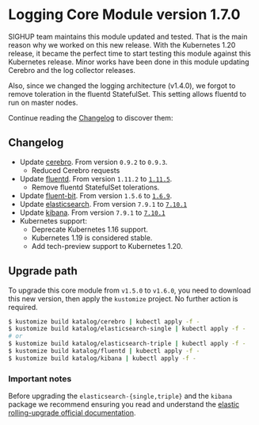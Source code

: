 # Logging Core Module version 1.7.0

SIGHUP team maintains this module updated and tested. That is the main reason why we worked on this new release.
With the Kubernetes 1.20 release, it became the perfect time to start testing this module against this Kubernetes
release. Minor works have been done in this module updating Cerebro and the log collector releases.

Also, since we changed the logging architecture (v1.4.0), we forgot to remove toleration in the fluentd
StatefulSet. This setting allows fluentd to run on master nodes.


Continue reading the [Changelog](#changelog) to discover them:

## Changelog

- Update [cerebro](../../katalog/cerebro). From version `0.9.2` to `0.9.3`.
  - Reduced Cerebro requests
- Update [fluentd](../../katalog/fluentd). From version `1.11.2` to [`1.11.5`](https://github.com/fluent/fluentd/blob/master/CHANGELOG.md#release-v1115---20201106).
  - Remove fluentd StatefulSet tolerations.
- Update [fluent-bit](../../katalog/fluentd). From version `1.5.6` to [`1.6.9`](https://fluentbit.io/announcements/v1.6.9/).
- Update [elasticsearch](../../katalog/elasticsearch-single). From version `7.9.1` to [`7.10.1`](https://www.elastic.co/guide/en/elasticsearch/reference/current/release-notes-7.10.1.html)
- Update [kibana](../../katalog/kibana). From version `7.9.1` to [`7.10.1`](https://www.elastic.co/guide/en/kibana/current/release-notes-7.10.1.html)
- Kubernetes support:
  - Deprecate Kubernetes 1.16 support.
  - Kubernetes 1.19 is considered stable.
  - Add tech-preview support to Kubernetes 1.20.

## Upgrade path

To upgrade this core module from `v1.5.0` to `v1.6.0`, you need to download this new version, then apply the
`kustomize` project. No further action is required.

```bash
$ kustomize build katalog/cerebro | kubectl apply -f -
$ kustomize build katalog/elasticsearch-single | kubectl apply -f -
# or
$ kustomize build katalog/elasticsearch-triple | kubectl apply -f -
$ kustomize build katalog/fluentd | kubectl apply -f -
$ kustomize build katalog/kibana | kubectl apply -f -
```

### Important notes

Before upgrading the `elasticsearch-{single,triple}` and the `kibana` package we recommend ensuring you read and
understand the
[elastic rolling-upgrade official documentation](https://www.elastic.co/guide/en/elasticsearch/reference/7.10/rolling-upgrades.html).
